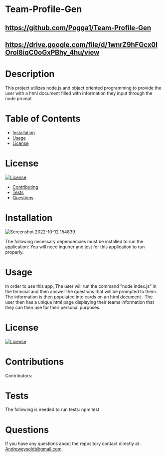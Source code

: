 # Team-Profile-Gen
  ## https://github.com/Pogga1/Team-Profile-Gen
  ## https://drive.google.com/file/d/1wnrZ9hFGcx0IOrol8iqC0oGxPBhy_4hu/view
  # Description
  This project utilizes node.js and object oriented programming to provide the user with a html document filled with information they input through the node prompt
# Table of Contents
* [Installation](#installation)
* [Usage](#usage)
* [License](#license)
# License
[![License](https://img.shields.io/badge/License-MIT-yellow.svg)](https://opensource.org/licenses/MIT)
* [Contributing](#contributions)
* [Tests](#test)
* [Questions](#questions)
# Installation
![Screenshot 2022-10-12 154839](https://user-images.githubusercontent.com/112588710/195462032-27318a8c-609b-4799-9044-58bc753c6648.png)

The following necessary dependencies must be installed to run the application: 
You will need inquirer and jest for this application to run properly.
# Usage
  In order to use this app, The user will run the command "node index.js" in the terminal and then answer the questions that will be prompted to them. The information is then populated into cards on an html document . The user then has a unique html page displaying their teams information that they can then use for their personal purposes.
  # License
[![License](https://img.shields.io/badge/License-MIT-yellow.svg)](https://opensource.org/licenses/MIT)
  # Contributions
  Contributors: 
  # Tests
  The following is needed to run tests: npm test
  # Questions
  If you have any questions about the repository contact  directly at : Andreweysoldt@gmail.com.
  
